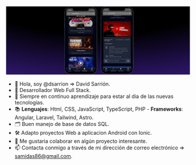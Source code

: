 ![Foto proyecto](/cap_dj.jpg)

- 👋 Hola, soy @dsarrion => David Sarrión.
- 👀 Desarrollador Web Full Stack.
- 🌱 Siempre en continuo aprendizaje para estar al dia de las nuevas tecnologías.
- 📚​ **Lenguajes**: Html, CSS, JavaScript, TypeScript, PHP - **Frameworks**: Angular, Laravel, Tailwind, Astro.
- ​​🗂️​ Buen manejo de base de datos SQL.
- ​🛠️​ Adapto proyectos Web a aplicacion Android con Ionic.
- 💞️ Me gustaria colaborar en algún proyecto interesante.
- 📫 Contacta conmigo a través de mi dirección de correo electrónico => samidas86@gmail.com.

<!---
dsarrion/dsarrion is a ✨ special ✨ repository because its `README.md` (this file) appears on your GitHub profile.
You can click the Preview link to take a look at your changes.
--->
